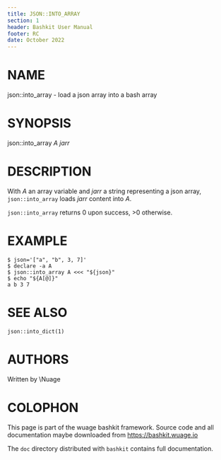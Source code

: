 ```yaml
---
title: JSON::INTO_ARRAY
section: 1
header: Bashkit User Manual
footer: RC
date: October 2022
---
```


# NAME

json::into_array - load a json array into a bash array

# SYNOPSIS

json::into_array *A* *jarr*

# DESCRIPTION

With *A* an array variable and *jarr* a string representing a json array,
`json::into_array` loads *jarr* content into *A*.

`json::into_array` returns 0 upon success, >0 otherwise.

# EXAMPLE

    $ json='["a", "b", 3, 7]'
    $ declare -a A
    $ json::into_array A <<< "${json}"
    $ echo "${A[@]}"
    a b 3 7

# SEE ALSO

`json::into_dict(1)`

# AUTHORS
Written by \\Nuage

# COLOPHON
This page is part of the wuage bashkit framework. Source code and all
documentation maybe downloaded from <https://bashkit.wuage.io>

The `doc` directory distributed with `bashkit` contains full documentation.
